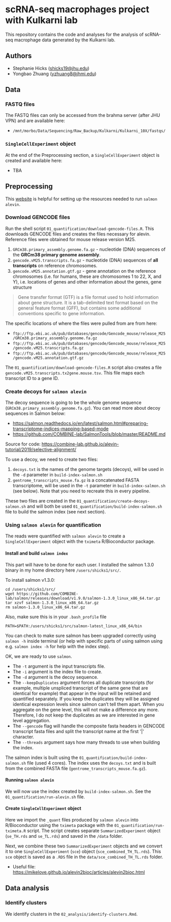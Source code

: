 # scRNA-seq macrophages project with Kulkarni lab

This repository contains the code and analyses for the analysis of scRNA-seq macrophage data generated by the Kulkarni lab. 

## Authors

- Stephanie Hicks (shicks19@jhu.edu)
- Yongbao Zhuang (yzhuang8@jhmi.edu)

## Data 

### FASTQ files

The FASTQ files can only be accessed from the brahma server (after JHU VPN) and are available here: 

- `/mnt/morbo/Data/Sequencing/Raw_Backup/Kulkarni/Kulkarni_10X/fastqs/`

### `SingleCellExperiment` object

At the end of the Preprocessing section, a `SingleCellExperiment` object is created and available here: 

- TBA 

## Preprocessing 

This [website](https://combine-lab.github.io/alevin-tutorial/2018/setting-up-resources/) is helpful for setting up the resources needed to run `salmon alevin`. 

### Download GENCODE files

Run the shell script `01_quantification/download-gencode-files.R`. This downloads GENCODE files and creates the files necessary for alevin. Reference files were obtained for mouse release version M25. 

1. `GRCm38.primary_assembly.genome.fa.gz` - nucleotide (DNA) sequences of the **GRCm38 primary genome assembly**.
2. `gencode.vM25.transcripts.fa.gz` - nucleotide (DNA) sequences of **all transcripts** on reference chromosomes.
3. `gencode.vM25.annotation.gtf.gz` - gene annotation on the reference chromosomes (i.e. for humans, these are chromosomes 1 to 22, X, and Y), i.e. locations of genes and other information about the genes, gene structure

> Gene transfer format (GTF) is a file format used to hold information about gene structure. It is a tab-delimited text format based on the general feature format (GFF), but contains some additional conventions specific to gene information.

The specific locations of where the files were pulled from are from here:

- `ftp://ftp.ebi.ac.uk/pub/databases/gencode/Gencode_mouse/release_M25/GRCm38.primary_assembly.genome.fa.gz`
- `ftp://ftp.ebi.ac.uk/pub/databases/gencode/Gencode_mouse/release_M25/gencode.vM25.transcripts.fa.gz`
- `ftp://ftp.ebi.ac.uk/pub/databases/gencode/Gencode_mouse/release_M25/gencode.vM25.annotation.gtf.gz`

The `01_quantification/download-gencode-files.R` script also creates a file `gencode.vM25.transcripts.tx2gene.mouse.tsv`. This file maps each transcript ID to a gene ID.

### Create decoys for `salmon alevin`

The decoy sequence is going to be the whole genome sequence (`GRCm38.primary_assembly.genome.fa.gz`). You can read more about decoy sequences in Salmon below:

* https://salmon.readthedocs.io/en/latest/salmon.html#preparing-transcriptome-indices-mapping-based-mode
* https://github.com/COMBINE-lab/SalmonTools/blob/master/README.md

Source for code: https://combine-lab.github.io/alevin-tutorial/2019/selective-alignment/

To use a decoy, we need to create two files:

1. `decoys.txt` is the names of the genome targets (decoys), will be used in the `-d` parameter in `build-index-salmon.sh`
2. `gentrome_transcripts_mouse.fa.gz` is a concatenated FASTA transcriptome, will be used in the `-t` parameter in `build-index-salmon.sh` (see below). Note that you need to recreate this in every pipeline.

These two files are created in the `01_quantification/create-decoys-salmon.sh` and will both be used `01_quantification/build-index-salmon.sh` file to build the salmon index (see next section).

### Using `salmon alevin` for quantification

The reads were quantified with `salmon alevin` to create a `SingleCellExperiment` object with the `tximeta` R/Bioconductor package. 

#### Install and build `salmon index` 

This part will have to be done for each user. 
I installed the salmon 1.3.0 binary in my home directory here `/users/shicks1/src/`. 

To install salmon v1.3.0: 
```{bash}
cd /users/shicks1/src/
wget https://github.com/COMBINE-lab/salmon/releases/download/v1.9.0/salmon-1.3.0_linux_x86_64.tar.gz
tar xzvf salmon-1.3.0_linux_x86_64.tar.gz
rm salmon-1.3.0_linux_x86_64.tar.gz
```

Also, make sure this is in your `.bash_profile` file
```{bash}
PATH=$PATH:/users/shicks1/src/salmon-latest_linux_x86_64/bin
```

You can check to make sure salmon has been upgraded correctly using `salmon -h` inside terminal (or help with specific parts of using salmon using e.g. `salmon index -h` for help with the index step). 

OK, we are ready to use `salmon`. 

- The `-t` argument is the input transcripts file. 
- The `-i` argument is the index file to create. 
- The `-d` argument is the decoy sequence. 
- The `--keepDuplicates` argument forces all duplicate transcripts (for example, multiple unspliced transcript of the same gene that are identical for example) that appear in the input will be retained and quantified separately. If you keep the duplicates they will be assigned identical expression levels since salmon can’t tell them apart. When you aggregate on the gene level, this will not make a difference any more. Therefore, I do not keep the duplicates as we are interested in gene level aggregation. 
- The `--gencode` flag will handle the composite fasta headers in GENCODE transcript fasta files and split the transcript name at the first '|' character. 
- The `--threads` argument says how many threads to use when building the index. 

The salmon index is built using the `01_quantification/build-index-salmon.sh` file (used 4 cores). The index uses the `decoys.txt` and is built from the combined FASTA file (`gentrome_transcripts_mouse.fa.gz`).

#### Running `salmon alevin`

We will now use the index created by `build-index-salmon.sh`.
See the `01_quantification/run-alevin.sh` file.

#### Create `SingleCellExperiment` object

Here we import the `_quant` files produced by `salmon alevin` into R/Bioconductor using the `tximeta` package with the `01_quantification/run-tximeta.R` script. The script creates separate `SummarizedExperiment` object (`se_TH.rds` and `se_TL.rds`) and saved in the `/data` folder.

Next, we combine these two `SummarizedExperiment` objects and we convert it to one `SingleCellExperiment` (`sce`) object (`sce_combined_TH_TL.rds`). This `sce` object is saved as a `.RDS` file in the `data/sce_combined_TH_TL.rds` folder. 

- Useful file: https://mikelove.github.io/alevin2bioc/articles/alevin2bioc.html

## Data analysis 

### Identify clusters

We identify clusters in the `02_analysis/identify-clusters.Rmd`. 

